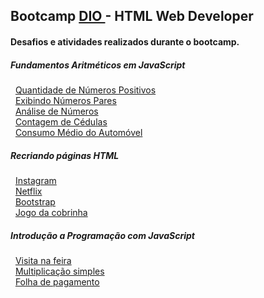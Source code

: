 ## Bootcamp <a href="https://www.dio.me/sign-in"> DIO </a> - HTML Web Developer

#### Desafios e atividades realizados durante o bootcamp.

<div>
  <h5>Fundamentos Aritméticos em JavaScript</h5>
  &nbsp; <a href="https://github.com/theadelmojr/HTML-Web-Developer/blob/main/Fundamentos-Aritmeticos-em-JavaScript/desafio1.js">Quantidade de Números Positivos</a><br/>
  &nbsp; <a href="https://github.com/theadelmojr/HTML-Web-Developer/blob/main/Fundamentos-Aritmeticos-em-JavaScript/desafio2.js">Exibindo Números Pares</a><br/>
  &nbsp; <a href="https://github.com/theadelmojr/HTML-Web-Developer/blob/main/Fundamentos-Aritmeticos-em-JavaScript/desafio3.js">Análise de Números</a><br/>
  &nbsp; <a href="https://github.com/theadelmojr/HTML-Web-Developer/blob/main/Fundamentos-Aritmeticos-em-JavaScript/desafio4.js">Contagem de Cédulas</a><br/>
  &nbsp; <a href="https://github.com/theadelmojr/HTML-Web-Developer/blob/main/Fundamentos-Aritmeticos-em-JavaScript/desafio5.js">Consumo Médio do Automóvel</a><br/>
</div>
<div>
  <h5>Recriando páginas HTML</h5>
  &nbsp; <a href="https://github.com/theadelmojr/HTML-Web-Developer/tree/main/Recriando-paginas-HTML/Instagram-clone">Instagram</a><br/>
  &nbsp; <a href="https://github.com/theadelmojr/HTML-Web-Developer/tree/main/Recriando-paginas-HTML/Netflix-clone">Netflix</a><br/>
  &nbsp; <a href="https://github.com/theadelmojr/HTML-Web-Developer/tree/main/Recriando-paginas-HTML/UsandoBootstrap">Bootstrap</a><br/>
  &nbsp; <a href="https://github.com/theadelmojr/HTML-Web-Developer/tree/main/Recriando-paginas-HTML/SnakeGame">Jogo da cobrinha</a><br/>
</div>
<div>
  <h5>Introdução a Programação com JavaScript</h5>
  &nbsp; <a href="https://github.com/theadelmojr/HTML-Web-Developer/blob/main/Introducao-a-Programacao-com-JavaScript/desafio1.js">Visita na feira</a><br/>
  &nbsp; <a href="https://github.com/theadelmojr/HTML-Web-Developer/blob/main/Introducao-a-Programacao-com-JavaScript/desafio2.js">Multiplicação simples</a><br/>
  &nbsp; <a href="https://github.com/theadelmojr/HTML-Web-Developer/blob/main/Introducao-a-Programacao-com-JavaScript/desafio3.js">Folha de pagamento</a><br/>
</div>